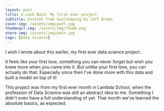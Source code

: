 ```yaml
---
layout: post
title: A Look Back: My first ever project
subtitle: Excerpt from Soulshaping by Jeff Brown
cover-img: /assets/img/path.jpg
thumbnail-img: /assets/img/thumb.png
share-img: /assets/img/path.jpg
tags: [Data Science]
---
```


I wish I wrote about this eariler, my first ever data science project..

It feels like your first love, something you can never forget but wish you knew more when you came into it. But unlike your first love, you can actually do that. Especially since then I've done more with this data and built a model on top of it! 

This project was from my first ever month in Lambda School, when the profession of Data Science was still an abstract idea to me. Something I didn't even have a full understanding of yet. That month we've learned the absolute basics, as expected. 
